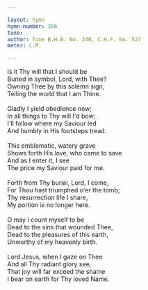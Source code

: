 ```yaml
---

layout: hymn
hymn-number: 366
tune: 
author: Tune B.H.B. No. 340, C.H.F. No. 527
meter: L.M.

---
```

Is it Thy will that I should be<br>Buried in symbol, Lord, with Thee?<br>Owning Thee by this solemn sign,<br>Telling the world that I am Thine.<br><br>Gladly I yield obedience now;<br>In all things to Thy will I'd bow;<br>I'll follow where my Saviour led<br>And humbly in His footsteps tread.<br><br>This emblematic, watery grave<br>Shows forth His love, who came to save<br>And as I enter it, I see<br>The price my Saviour paid for me.<br><br>Forth from Thy burial, Lord, I come,<br>For Thou hast triumphed o'er the tomb;<br>Thy resurrection life I share,<br>My portion is no longer here.<br><br>O may I count myself to be<br>Dead to the sins that wounded Thee,<br>Dead to the pleasures of this earth,<br>Unworthy of my heavenly birth.<br><br>Lord Jesus, when I gaze on Thee<br>And all Thy radiant glory see,<br>That joy will far exceed the shame<br>I bear on earth for Thy loved Name.<br><br><br>
